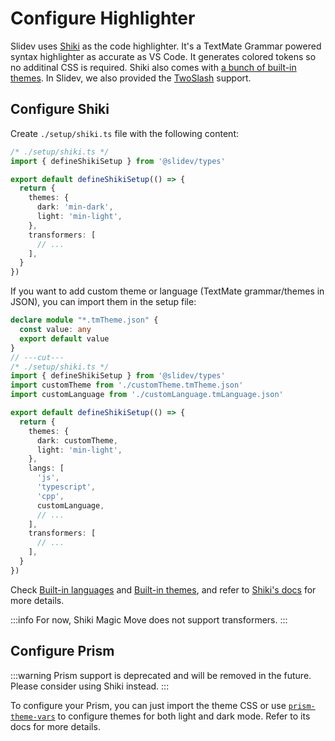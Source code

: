 # Configure Highlighter

Slidev uses [Shiki](https://github.com/shikijs/shiki) as the code highlighter. It's a TextMate Grammar powered syntax highlighter as accurate as VS Code. It generates colored tokens so no additinal CSS is required. Shiki also comes with [a bunch of built-in themes](https://shiki.style/themes). In Slidev, we also provided the [TwoSlash](#twoslash-integration) support.

## Configure Shiki

<Environment type="both" />

Create `./setup/shiki.ts` file with the following content:

```ts twoslash
/* ./setup/shiki.ts */
import { defineShikiSetup } from '@slidev/types'

export default defineShikiSetup(() => {
  return {
    themes: {
      dark: 'min-dark',
      light: 'min-light',
    },
    transformers: [
      // ...
    ],
  }
})
```

If you want to add custom theme or language (TextMate grammar/themes in JSON), you can import them in the setup file:

<!-- eslint-disable import/first-->

```ts twoslash
declare module "*.tmTheme.json" {
  const value: any
  export default value
}
// ---cut---
/* ./setup/shiki.ts */
import { defineShikiSetup } from '@slidev/types'
import customTheme from './customTheme.tmTheme.json'
import customLanguage from './customLanguage.tmLanguage.json'

export default defineShikiSetup(() => {
  return {
    themes: {
      dark: customTheme,
      light: 'min-light',
    },
    langs: [
      'js',
      'typescript',
      'cpp',
      customLanguage,
      // ...
    ],
    transformers: [
      // ...
    ],
  }
})
```

Check [Built-in languages](https://shiki.style/languages) and [Built-in themes](https://shiki.style/themes), and refer to [Shiki's docs](https://shiki.style) for more details.

:::info
For now, Shiki Magic Move does not support transformers.
:::

## Configure Prism

:::warning
Prism support is deprecated and will be removed in the future. Please consider using Shiki instead.
:::

To configure your Prism, you can just import the theme CSS or use [`prism-theme-vars`](https://github.com/antfu/prism-theme-vars) to configure themes for both light and dark mode. Refer to its docs for more details.
